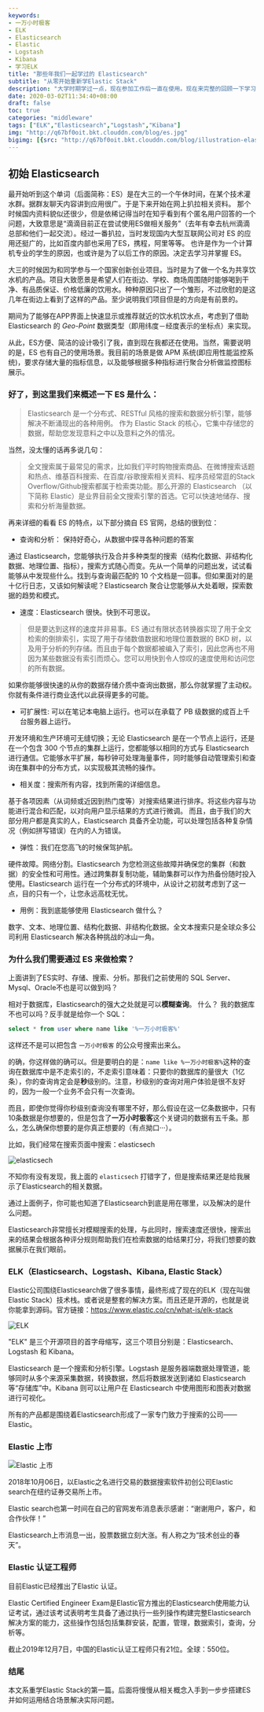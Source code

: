 ```yaml
---
keywords:
- 一万小时极客
- ELK
- Elasticsearch
- Elastic
- Logstash
- Kibana
- 学习ELK
title: "那些年我们一起学过的 Elasticsearch"
subtitle: "从零开始重新学Elastic Stack"
description: "大学时期学过一点，现在参加工作后一直在使用。现在来完整的回顾一下学习历程。"
date: 2020-03-02T11:34:40+08:00
draft: false
toc: true
categories: "middleware"
tags: ["ELK","Elasticsearch","Logstash","Kibana"]
img: "http://q67bf0oit.bkt.clouddn.com/blog/es.jpg"
bigimg: [{src: "http://q67bf0oit.bkt.clouddn.com/blog/illustration-elasticsearch-heart.png", desc: "elastic"}]
---
```


## 初始 Elasticsearch

最开始听到这个单词（后面简称：ES）是在大三的一个午休时间，在某个技术灌水群。据群友聊天内容讲到应用很广。于是下来开始在网上扒拉相关资料。
那个时候国内资料貌似还很少，但是依稀记得当时在知乎看到有个匿名用户回答的一个问题，大致意思是“滴滴目前正在尝试使用ES做相关服务”（去年有幸去杭州滴滴总部和他们一起交流）。经过一番扒拉，当时发现国内大型互联网公司对 ES 的应用还挺广的，比如百度内部也采用了ES，携程，阿里等等。
也许是作为一个计算机专业的学生的原因，也或许是为了以后工作的原因。决定去学习并掌握 ES。

大三的时候因为和同学参与一个国家创新创业项目。当时是为了做一个名为共享饮水机的产品。项目大致愿景是希望人们在街边、学校、商场周围随时能够喝到干净、有品质保证、价格低廉的饮用水。种种原因只出了一个雏形，不过欣慰的是这几年在街边上看到了这样的产品。至少说明我们项目但是的方向是有前景的。

期间为了能够在APP界面上快速显示或推荐就近的饮水机饮水点，考虑到了借助 Elasticsearch 的 *Geo-Point* 数据类型（即用纬度－经度表示的坐标点）来实现。

从此，ES方便、简洁的设计吸引了我，直到现在我都还在使用。当然，需要说明的是，ES 也有自己的使用场景。我目前的场景是做 APM 系统(即应用性能监控系统)，要求存储大量的指标信息，以及能够根据多种指标进行聚合分析做监控图标展示。

### 好了，到这里我们来概述一下 ES 是什么：

> Elasticsearch 是一个分布式、RESTful 风格的搜索和数据分析引擎，能够解决不断涌现出的各种用例。 作为 Elastic Stack 的核心，它集中存储您的数据，帮助您发现意料之中以及意料之外的情况。

当然，没太懂的话再多说几句：

> 全文搜索属于最常见的需求，比如我们平时购物搜索商品、在微博搜索话题和热点、维基百科搜索、在百度/谷歌搜索相关资料、程序员经常逛的Stack Overflow/Github搜索都属于检索类功能。那么开源的 Elasticsearch （以下简称 Elastic）是业界目前全文搜索引擎的首选。它可以快速地储存、搜索和分析海量数据。

再来详细的看看 ES 的特点，以下部分摘自 ES 官网，总结的很到位：
- 查询和分析： 保持好奇心，从数据中探寻各种问题的答案

通过 Elasticsearch，您能够执行及合并多种类型的搜索（结构化数据、非结构化数据、地理位置、指标），搜索方式随心而变。先从一个简单的问题出发，试试看能够从中发现些什么。找到与查询最匹配的 10 个文档是一回事。但如果面对的是十亿行日志，又该如何解读呢？Elasticsearch 聚合让您能够从大处着眼，探索数据的趋势和模式。

- 速度：Elasticsearch 很快。快到不可思议。

> 但是要达到这样的速度并非易事。ES 通过有限状态转换器实现了用于全文检索的倒排索引，实现了用于存储数值数据和地理位置数据的 BKD 树，以及用于分析的列存储。而且由于每个数据都被编入了索引，因此您再也不用因为某些数据没有索引而烦心。您可以用快到令人惊叹的速度使用和访问您的所有数据。

如果你能够很快速的从你的数据存储介质中查询出数据，那么你就掌握了主动权。你就有条件进行商业迭代以此获得更多的可能。

- 可扩展性: 可以在笔记本电脑上运行。也可以在承载了 PB 级数据的成百上千台服务器上运行。

开发环境和生产环境可无缝切换；无论 Elasticsearch 是在一个节点上运行，还是在一个包含 300 个节点的集群上运行，您都能够以相同的方式与 Elasticsearch 进行通信。它能够水平扩展，每秒钟可处理海量事件，同时能够自动管理索引和查询在集群中的分布方式，以实现极其流畅的操作。

- 相关度：搜索所有内容，找到所需的详细信息。

基于各项因素（从词频或近因到热门度等）对搜索结果进行排序。将这些内容与功能进行混合和匹配，以对向用户显示结果的方式进行微调。
而且，由于我们的大部分用户都是真实的人，Elasticsearch 具备齐全功能，可以处理包括各种复杂情况（例如拼写错误）在内的人为错误。

- 弹性：我们在您高飞的时候保驾护航。

硬件故障。网络分割。Elasticsearch 为您检测这些故障并确保您的集群（和数据）的安全性和可用性。通过跨集群复制功能，辅助集群可以作为热备份随时投入使用。Elasticsearch 运行在一个分布式的环境中，从设计之初就考虑到了这一点，目的只有一个，让您永远高枕无忧。

- 用例：我到底能够使用 Elasticsearch 做什么？

数字、文本、地理位置、结构化数据、非结构化数据。全文本搜索只是全球众多公司利用 Elasticsearch 解决各种挑战的冰山一角。

### 为什么我们需要通过 ES 来做检索？

上面讲到了ES实时、存储、搜索、分析。那我们之前使用的 SQL Server、Mysql、Oracle不也是可以做到吗？

相对于数据库，Elasticsearch的强大之处就是可以**模糊查询**。
什么？ 我的数据库不也可以吗？反手就是给你一个 SQL：

```sql
select * from user where name like '%一万小时极客%'
```

这样还不是可以把包含 `一万小时极客` 的公众号搜索出来么。

的确，你这样做的确可以。但是要明白的是：`name like %一万小时极客%`这种的查询在数据库中是不走索引的，不走索引意味着：只要你的数据库的量很大（1亿条），你的查询肯定会是**秒**级别的。注意，秒级别的查询对用户体验是很不友好的，因为一般一个业务不会只有一次查询。

而且，即使你觉得你秒级别查询没有哪里不好，那么假设在这一亿条数据中，只有10条数据是你想要的，但是包含了**一万小时极客**这个关键词的数据有五千条。那么，怎么确保你想要的是你真正想要的（有点拗口···）。

比如，我们经常在搜索页面中搜索：elasticsech

![elasticsech](http://q67bf0oit.bkt.clouddn.com/blog/WX20200302-143723.png)

不知你有没有发现，我上面的 `elasticsech` 打错字了，但是搜索结果还是给我展示了Elasticsearch的相关数据。

通过上面例子，你可能也知道了Elasticsearch到底是用在哪里，以及解决的是什么问题。

Elasticsearch非常擅长对模糊搜索的处理，与此同时，搜索速度还很快，搜索出来的结果会根据各种评分规则帮助我们在检索数据的给结果打分，将我们想要的数据展示在我们眼前。

### ELK（Elasticsearch、Logstash、Kibana, Elastic Stack）

Elastic公司围绕Elasticsearch做了很多事情，最终形成了现在的ELK（现在叫做 Elastic Stack）技术栈。或者说是整套的解决方案。而且还是开源的，也就是说你能拿到源码。官方链接：https://www.elastic.co/cn/what-is/elk-stack

![ELK](http://q67bf0oit.bkt.clouddn.com/blog/elk.png)

"ELK" 是三个开源项目的首字母缩写，这三个项目分别是：Elasticsearch、Logstash 和 Kibana。

Elasticsearch 是一个搜索和分析引擎。Logstash 是服务器端数据处理管道，能够同时从多个来源采集数据，转换数据，然后将数据发送到诸如 Elasticsearch 等“存储库”中。Kibana 则可以让用户在 Elasticsearch 中使用图形和图表对数据进行可视化。

所有的产品都是围绕着Elasticsearch形成了一家专门致力于搜索的公司——Elastic。

### Elastic 上市

![Elastic 上市](http://q67bf0oit.bkt.clouddn.com/blog/06164431_8UY9.jpg)

2018年10月06日，以Elastic之名进行交易的数据搜索软件初创公司Elastic search在纽约证券交易所上市。

Elastic search也第一时间在自己的官网发布消息表示感谢：“谢谢用户，客户，和合作伙伴！”

Elasticsearch上市消息一出，股票数据立刻大涨。有人称之为“技术创业的春天”。

### Elastic 认证工程师

目前Elastic已经推出了Elastic 认证。

Elastic Certified Engineer Exam是Elastic官方推出的Elasticsearch使用能力认证考试，通过该考试表明考生具备了通过执行一些列操作构建完整Elasticsearch解决方案的能力，这些操作包括包括集群安装，配置，管理，数据索引，查询，分析等。

截止2019年12月7日，中国的Elastic认证工程师只有21位。全球：550位。

### 结尾

本文系重学Elastic Stack的第一篇。后面将慢慢从相关概念入手到一步步搭建ES并如何运用结合场景解决实际问题。